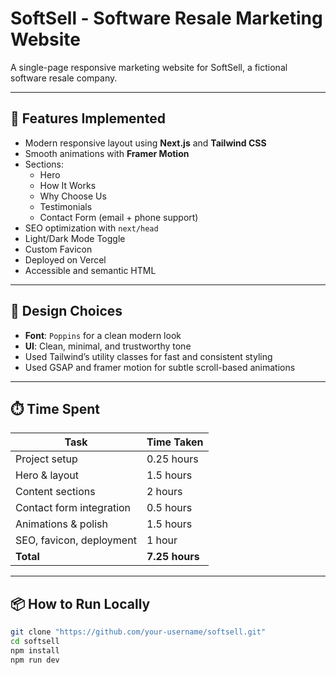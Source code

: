 # SoftSell - Software Resale Marketing Website

A single-page responsive marketing website for SoftSell, a fictional software resale company.

---

## 🚀 Features Implemented

- Modern responsive layout using **Next.js** and **Tailwind CSS**
- Smooth animations with **Framer Motion**
- Sections:
  - Hero
  - How It Works
  - Why Choose Us
  - Testimonials
  - Contact Form (email + phone support)
- SEO optimization with `next/head`
- Light/Dark Mode Toggle
- Custom Favicon
- Deployed on Vercel
- Accessible and semantic HTML

---

## 🎨 Design Choices

- **Font**: `Poppins` for a clean modern look
- **UI**: Clean, minimal, and trustworthy tone
- Used Tailwind’s utility classes for fast and consistent styling
- Used GSAP and framer motion for subtle scroll-based animations

---

## ⏱️ Time Spent

| Task                     | Time Taken     |
| ------------------------ | -------------- |
| Project setup            | 0.25 hours     |
| Hero & layout            | 1.5 hours      |
| Content sections         | 2 hours        |
| Contact form integration | 0.5 hours      |
| Animations & polish      | 1.5 hours      |
| SEO, favicon, deployment | 1 hour         |
| **Total**                | **7.25 hours** |

---

## 📦 How to Run Locally

```bash
git clone "https://github.com/your-username/softsell.git"
cd softsell
npm install
npm run dev
```
